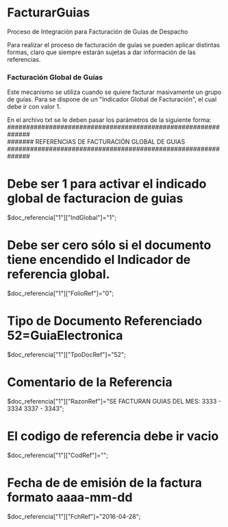 # FacturarGuias
Proceso de Integración para Facturación de Guías de Despacho

Para realizar el proceso de facturación de guías se pueden aplicar distintas formas, claro que siempre estarán sujetas a dar información de las referencias.

<h3>Facturación Global de Guías</h3>
Este mecanismo se utiliza cuando se quiere facturar masivamente un grupo de guías.
Para se dispone de un "Indicador Global de Facturación", el cual debe ir con valor 1.

En el archivo txt se le deben pasar los parámetros de la siguiente forma:
##############################################################                                                 
#######    REFERENCIAS DE FACTURACIÓN GLOBAL DE GUIAS                                                                                
##############################################################
#
# Debe ser 1 para activar el indicado global de facturacion de guias
$doc_referencia["1"]["IndGlobal"]="1";    
#
# Debe ser cero sólo si el documento tiene encendido el Indicador de referencia global.
$doc_referencia["1"]["FolioRef"]="0";                                                  
#
# Tipo de Documento Referenciado 52=GuiaElectronica
$doc_referencia["1"]["TpoDocRef"]="52"; 
#
# Comentario de la Referencia
$doc_referencia["1"]["RazonRef"]="SE FACTURAN GUIAS DEL MES: 3333 - 3334 3337 - 3343";                                                           
#
# El codigo de referencia debe ir vacio
$doc_referencia["1"]["CodRef"]="";
#
# Fecha de de emisión de la factura formato aaaa-mm-dd
$doc_referencia["1"]["FchRef"]="2016-04-28";   
